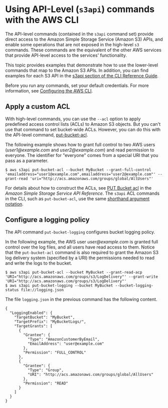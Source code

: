 # Using API\-Level \(`s3api`\) commands with the AWS CLI<a name="cli-services-s3-apicommands"></a>

The API\-level commands \(contained in the `s3api` command set\) provide direct access to the Amazon Simple Storage Service \(Amazon S3\) APIs, and enable some operations that are not exposed in the high\-level `s3` commands\. These commands are the equivalent of the other AWS services that provide API\-level access to the services' functionality\.

This topic provides examples that demonstrate how to use the lower\-level commands that map to the Amazon S3 APIs\. In addition, you can find examples for each S3 API in the [s3api section of the CLI Reference Guide](https://docs.aws.amazon.com/cli/latest/reference/s3api/)\.

Before you run any commands, set your default credentials\. For more information, see [Configuring the AWS CLI](cli-chap-configure.md)\.

## Apply a custom ACL<a name="cli-services-s3-apicommands-acls"></a>

With high\-level commands, you can use the `--acl` option to apply predefined access control lists \(ACLs\) to Amazon S3 objects\. But you can't use that command to set bucket\-wide ACLs\. However, you can do this with the API\-level command, [put\-bucket\-acl](https://docs.aws.amazon.com/cli/latest/reference/s3api/put-bucket-acl.html)\. 

The following example shows how to grant full control to two AWS users \(*user1@example\.com* and *user2@example\.com*\) and read permission to everyone\. The identifier for "everyone" comes from a special URI that you pass as a parameter\.

```
$ aws s3api put-bucket-acl --bucket MyBucket --grant-full-control 'emailaddress="user1@example.com",emailaddress="user2@example.com"' --grant-read 'uri="http://acs.amazonaws.com/groups/global/AllUsers"'
```

For details about how to construct the ACLs, see [PUT Bucket acl](https://docs.aws.amazon.com/AmazonS3/latest/API/RESTBucketPUTacl.html) in the *Amazon Simple Storage Service API Reference*\. The `s3api` ACL commands in the CLI, such as `put-bucket-acl`, use the same [shorthand argument notation](https://docs.aws.amazon.com/cli/latest/userguide/cli-usage-shorthand.html)\.

## Configure a logging policy<a name="cli-services-s3-apicommands-logpol"></a>

The API command `put-bucket-logging` configures bucket logging policy\. 

In the following example, the AWS user *user@example\.com* is granted full control over the log files, and all users have read access to them\. Notice that the `put-bucket-acl` command is also required to grant the Amazon S3 log delivery system \(specified by a URI\) the permissions needed to read and write the logs to the bucket\.

```
$ aws s3api put-bucket-acl --bucket MyBucket --grant-read-acp 'URI="http://acs.amazonaws.com/groups/s3/LogDelivery"' --grant-write 'URI="http://acs.amazonaws.com/groups/s3/LogDelivery"'
$ aws s3api put-bucket-logging --bucket MyBucket --bucket-logging-status file://logging.json
```

The file `logging.json` in the previous command has the following content\.

```
{
  "LoggingEnabled": {
    "TargetBucket": "MyBucket",
    "TargetPrefix": "MyBucketLogs/",
    "TargetGrants": [
      {
        "Grantee": {
          "Type": "AmazonCustomerByEmail",
          "EmailAddress": "user@example.com"
        },
        "Permission": "FULL_CONTROL"
      },
      {
        "Grantee": {
          "Type": "Group",
          "URI": "http://acs.amazonaws.com/groups/global/AllUsers"
        },
        "Permission": "READ"
      }
    ]
  }
}
```